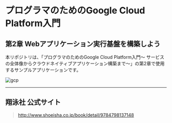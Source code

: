 プログラマのためのGoogle Cloud Platform入門
======================

## 第2章 Webアプリケーション実行基盤を構築しよう

本リポジトリは、「プログラマのためのGoogle Cloud Platform入門〜 サービスの全体像からクラウドネイティブアプリケーション構築まで〜」の第2章で使用するサンプルアプリケーションです。


![gcp](http://www.seshop.com/static/images/product/17756/L.png)


***
## 翔泳社 公式サイト
> http://www.shoeisha.co.jp/book/detail/9784798137148
>
